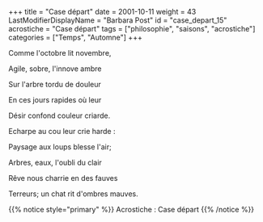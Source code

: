 +++
title = "Case départ"
date = 2001-10-11
weight = 43
LastModifierDisplayName = "Barbara Post"
id = "case_depart_15"
acrostiche = "Case départ"
tags = ["philosophie", "saisons", "acrostiche"]
categories = ["Temps", "Automne"]
+++

Comme l'octobre lit novembre,

Agile, sobre, l'innove ambre

Sur l'arbre tordu de douleur

En ces jours rapides où leur

Désir confond couleur criarde.

Echarpe au cou leur crie harde :

Paysage aux loups blesse l'air;

Arbres, eaux, l'oubli du clair

Rêve nous charrie en des fauves

Terreurs; un chat rit d'ombres mauves.

{{% notice style="primary" %}}
Acrostiche : Case départ
{{% /notice %}}
